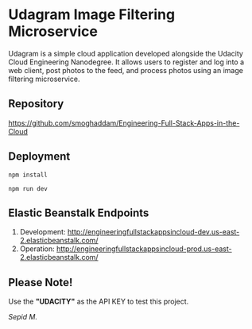 # Udagram Image Filtering Microservice

Udagram is a simple cloud application developed alongside the Udacity Cloud Engineering Nanodegree. It allows users to register and log into a web client, post photos to the feed, and process photos using an image filtering microservice.

## Repository

https://github.com/smoghaddam/Engineering-Full-Stack-Apps-in-the-Cloud

## Deployment
`npm install`

`npm run dev`

## Elastic Beanstalk Endpoints
1. Development: http://engineeringfullstackappsincloud-dev.us-east-2.elasticbeanstalk.com/
2. Operation: http://engineeringfullstackappsincloud-prod.us-east-2.elasticbeanstalk.com/

## Please Note!
Use the **"UDACITY"** as the API KEY to test this project.

_Sepid M._